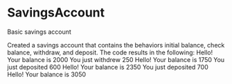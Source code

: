 # SavingsAccount
Basic savings account

Created a savings account that contains the behaviors initial balance, check balance, withdraw, and deposit. 
The code results in the following: 
Hello! Your balance is 2000
You just withdrew 250
Hello! Your balance is 1750
You just deposited 600
Hello! Your balance is 2350
You just deposited 700
Hello! Your balance is 3050

